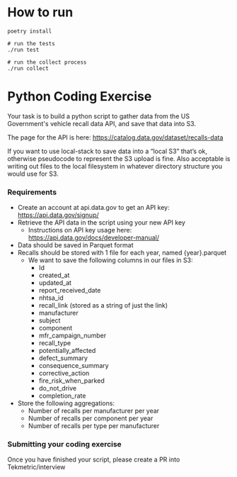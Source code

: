 # How to run

```
poetry install

# run the tests
./run test

# run the collect process
./run collect
```

# Python Coding Exercise

Your task is to build a python script to gather data from the US Government's vehicle recall data API, and save that data into S3.

The page for the API is here: https://catalog.data.gov/dataset/recalls-data

If you want to use local-stack to save data into a “local S3” that’s ok, otherwise pseudocode to represent the S3 upload is fine. Also acceptable is writing out files to the local filesystem in whatever directory structure you would use for S3.

### Requirements
- Create an account at api.data.gov to get an API key: https://api.data.gov/signup/
- Retrieve the API data in the script using your new API key
    - Instructions on API key usage here: https://api.data.gov/docs/developer-manual/
- Data should be saved in Parquet format
- Recalls should be stored with 1 file for each year, named {year}.parquet
    - We want to save the following columns in our files in S3:
        - Id
        - created_at
        - updated_at
        - report_received_date
        - nhtsa_id
        - recall_link (stored as a string of just the link)
        - manufacturer
        - subject
        - component
        - mfr_campaign_number
        - recall_type
        - potentially_affected
        - defect_summary
        - consequence_summary
        - corrective_action
        - fire_risk_when_parked
        - do_not_drive
        - completion_rate
- Store the following aggregations:
    - Number of recalls per manufacturer per year
    - Number of recalls per component per year
    - Number of recalls per type per manufacturer

### Submitting your coding exercise
Once you have finished your script, please create a PR into Tekmetric/interview
